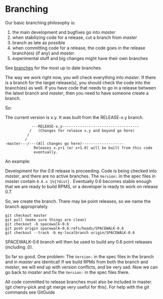 # Branching

Our basic branching philosophy is: 

 1. the main development and bugfixes go into *master*
 2. when stabilizing code for a release, cut a branch from *master*
 3. branch as late as possible
 4. when committing code for a release, the code goes in the release branch(es) (if any) and *master*.
 5. experimental stuff and big changes might have their own branches

See [branches](https://github.com/spacewalkproject/spacewalk/branches) for the most up to date branches.

The way we work right now, you will check everything into *master*. If there is a branch for the target release(s), you should check the code into the branch(es) as well. If you have code that needs to go in a release between the latest branch and *master*, then you need to have someone create a branch. 

So:

The current version is x.y. It was built from the RELEASE-x.y branch.


                ---RELEASE-x.y-----------------------------------
               /   (Changes for release x.y and beyond go here)
              /
             /
    -master---/---(All changes go here)-------------------
                 Releases x.y+1 (or x+1.0) will be built from this code
                 eventually.

An example:

Development for the 0.6 release is proceeding. Code is being checked into *master*, and there are no active branches. The `Version:` in the spec files in *master* contain `0.6.x 1%{?dist}.` Eventually 0.6 becomes stable enough that we are ready to build RPMS, or a developer is ready to work on release 0.7. 

So, we create the branch. There may be point releases, so we name the branch appropriately.

    git checkout master
    git pull (make sure things are clean)
    git checkout -b spacewalk-0.6
    git push origin spacewalk-0.6:refs/heads/SPACEWALK-0.6
    git checkout --track -b my-localbranch origin/SPACEWALK-0.6

SPACEWALK-0.6 branch will then be used to build any 0.6 point releases (including .0).

So far so good. One problem: The `Version:` in the spec files in the branch and in *master* are identical! If we build RPMs from both the branch and *master*, we will end up with version conflicts, and be very sad. Now we can go back to *master* and fix the `Version:` in the spec files there. 

All code committed to release branches must also be included in master. (git cherry-pick and git merge very useful for this). For help with the git commands see GitGuide